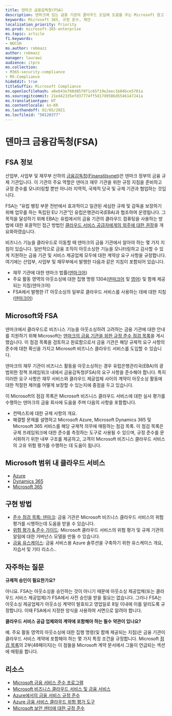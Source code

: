 ```yaml
---
title: 덴마크 금융감독청(FSA)
description: 덴마크에 있는 금융 기관의 클라우드 도입에 도움을 주는 Microsoft 참고 자료입니다.
keywords: Microsoft 365, 규정 준수, 제안
localization_priority: Priority
ms.prod: microsoft-365-enterprise
ms.topic: article
f1.keywords:
- NOCSH
ms.author: robmazz
author: robmazz
manager: laurawi
audience: itpro
ms.collection:
- M365-security-compliance
- MS-Compliance
hideEdit: true
titleSuffix: Microsoft Compliance
ms.openlocfilehash: a0e643e768d8570f1c65f19e2eec1b84bce5701a
ms.sourcegitcommit: 21ed42335efd37774ff5d17d9586d5546147241a
ms.translationtype: HT
ms.contentlocale: ko-KR
ms.lasthandoff: 02/05/2021
ms.locfileid: "50120377"
---
```

# <a name="financial-supervisory-authority-fsa-denmark"></a>덴마크 금융감독청(FSA)

## <a name="about-the-fsa"></a>FSA 정보

산업부, 사업부 및 재무부 산하의 [금융감독청](https://www.dfsa.dk/)([Finanstilsynet](https://www.finanstilsynet.dk/))은 덴마크 정부의 금융 규제 기관입니다. 이 기관의 주요 역할은 덴마크 재무 기관을 위한 규정 지침을 준비하고 규정 준수를 모니터링할 뿐만 아니라 지역적, 국제적 당국 및 규제 기관과 협업하는 것입니다.

FSA는 “유럽 뱅킹 부문 전반에서 효과적이고 일관된 세심한 규제 및 감독을 보장하기 위해 업무를 하는 독립된 EU 기관”인 유럽은행관리국(EBA)과 협조하여 운영됩니다. 그 목적을 달성하기 위해 EBA는 유럽에서의 금융 기관의 클라우드 컴퓨팅을 사용하는 방법에 대한 포괄적인 접근 방법인 [클라우드 서비스 공급자에게의 외주에 대한 권장](https://eba.europa.eu/documents/10180/2170121/Final+draft+Recommendations+on+Cloud+Outsourcing+%28EBA-Rec-2017-03%29.pdf/5fa5cdde-3219-4e95-946d-0c0d05494362)을 개요화하였습니다.

비즈니스 기능을 클라우드로 이동할 때 덴마크의 금융 기관에서 알아야 하는 몇 가지 지침이 있습니다. 일반적으로 금융 조직이 아웃소싱한 기능을 모니터링하고 감사할 수 있게 지원하는 금융 기관 및 서비스 제공업체 모두에 대한 계약상 요구 사항을 규정합니다. 여기에는 산업부, 사업부 및 재무부에서 발행한 다음과 같은 지침이 포함되어 있습니다.

- 재무 기관에 대한 덴마크 법률([덴마크어](https://www.retsinformation.dk/Forms/R0710.aspx?id=193767))
- 주요 활동 영역의 아웃소싱에 대한 집행 명령 1304([덴마크어](https://www.retsinformation.dk/Forms/R0710.aspx?id=134352) 및 [영어](https://www.finanstilsynet.dk/~/media/Lovgivning/Oversat-lovgivning/Executive-orders/1304_251110-pdf.pdf)) 및 함께 제공되는 지침(덴마크어)
- FSA에서 발행한 IT 아웃소싱의 일부로 클라우드 서비스를 사용하는 데에 대한 지침([덴마크어](https://www.finanstilsynet.dk/Tilsyn/Information-om-udvalgte-tilsynsomraader/It-tilsyn/Anvendelse-af-cloud-tjenester-som-led-i-IT-outsourcing))

## <a name="microsoft-and-the-fsa"></a>Microsoft와 FSA

덴마크에서 클라우드로 비즈니스 기능을 아웃소싱하려 고려하는 금융 기관에 대한 안내를 지원하기 위해 Microsoft는 [덴마크의 금융 기관을 위한 규정 준수 점검 목록](https://servicetrust.microsoft.com/ViewPage/TrustDocumentsV3?command=Download&downloadType=Document&downloadId=524cc66f-b292-49e9-aa14-04560401baa0&tab=7f51cb60-3d6c-11e9-b2af-7bb9f5d2d913&docTab=7f51cb60-3d6c-11e9-b2af-7bb9f5d2d913_Compliance_Guides)을 게시했습니다. 이 점검 목록을 검토하고 완료함으로서 금융 기관은 해당 규제적 요구 사항의 준수에 대한 확신을 가지고 Microsoft 비즈니스 클라우드 서비스를 도입할 수 있습니다.

덴마크의 재무 기관이 비즈니스 활동을 아웃소싱하는 경우 유럽은행관리국(EBA)의 광범위한 정책 프레임워크 내에서 금융감독청(FSA)의 요구 사항을 준수해야 합니다. 특히 이러한 요구 사항은 재무 서비스와 클라우드 제공업체 사이의 계약이 아웃소싱 활동에 대한 적절한 제어를 어떻게 보장할 수 있는지에 중점을 두고 있습니다.

이 Microsoft의 점검 목록은 Microsoft 비즈니스 클라우드 서비스에 대한 실사 평가를 수행하는 덴마크의 금융 회사에 도움을 주며 다음의 사항을 포함합니다.

- 컨텍스트에 대한 규제 사항의 개요.
- 해결할 문제를 설명하고 Microsoft Azure, Microsoft Dynamics 365 및 Microsoft 365 서비스를 해당 규제적 의무에 매핑하는 점검 목록. 이 점검 목록은 규제 프레임워크에 대한 준수를 측정하는 도구로 사용될 수 있으며, 규정 준수를 문서화하기 위한 내부 구조를 제공하고, 고객이 Microsoft 비즈니스 클라우드 서비스의 고유 위험 평가를 수행하는 데 도움이 됩니다.

## <a name="microsoft-in-scope-cloud-services"></a>Microsoft 범위 내 클라우드 서비스

- [Azure](https://gallery.technet.microsoft.com/Overview-of-Azure-c1be3942)
- [Dynamics 365](https://download.microsoft.com/download/E/1/9/E1977163-7A86-4812-AC18-C03ADC958AAF/Microsoft_Dynamics_365_Cloud_Service_Compliance_Datasheet.pdf)
- [Microsoft 365](https://aka.ms/RiskGovernanceGuide)

## <a name="how-to-implement"></a>구현 방법

- [준수 점검 목록: 덴마크](https://servicetrust.microsoft.com/ViewPage/TrustDocumentsV3?command=Download&downloadType=Document&downloadId=524cc66f-b292-49e9-aa14-04560401baa0&tab=7f51cb60-3d6c-11e9-b2af-7bb9f5d2d913&docTab=7f51cb60-3d6c-11e9-b2af-7bb9f5d2d913_Compliance_Guides): 금융 기관은 Microsoft 비즈니스 클라우드 서비스의 위험 평가를 시행하는데 도움을 받을 수 있습니다. 
- [위험 평가 & 준수 가이드](https://servicetrust.microsoft.com/ViewPage/TrustDocuments?command=Download&downloadType=Document&downloadId=edee9b14-3661-4a16-ba83-c35caf672bd7&docTab=6d000410-c9e9-11e7-9a91-892aae8839ad_FAQ_and_White_Papers): Microsoft 클라우드 서비스의 위험 평가 및 규제 기관의 알림에 대한 거버넌스 모델을 만들 수 있습니다.
- [금융 유스케이스](/previous-versions/azure/industry-marketing/financial/index): 금융 서비스용 Azure 솔루션을 구축하기 위한 유스케이스 개요, 자습서 및 기타 리소스..

## <a name="frequently-asked-questions"></a>자주하는 질문

**규제적 승인이 필요한가요?**

아니요. FSA는 아웃소싱을 승인하는 것이 아니기 때문에 아웃소싱 제공업체(또는 클라우드 서비스 제공업체)가 FSA에서 사전 승인을 받을 필요는 없습니다. 그러나 FSA는 아웃소싱 제공업체가 아웃소싱 계약이 발효되고 영업일로 8일 이내에 이를 알리도록 규정합니다. 이때 FSA에서 지정한 양식을 사용하여 서면으로 알려야 합니다.

**클라우드 서비스 공급 업체와의 계약에 포함해야 하는 필수 약관이 있나요?**

예. 주요 활동 영역의 아웃소싱에 대한 집행 명령(및 함께 제공되는 지침)은 금융 기관이 클라우드 서비스 계약에 포함해야 하는 몇 가지 특정 조건을 규정합니다. Microsoft [점검 목록](https://servicetrust.microsoft.com/ViewPage/TrustDocumentsV3?command=Download&downloadType=Document&downloadId=524cc66f-b292-49e9-aa14-04560401baa0&tab=7f51cb60-3d6c-11e9-b2af-7bb9f5d2d913&docTab=7f51cb60-3d6c-11e9-b2af-7bb9f5d2d913_Compliance_Guides)의 2부(48페이지)는 이 점들을 Microsoft 계약 문서에서 그들이 언급되는 섹션에 매핑을 합니다.

## <a name="resources"></a>리소스

- [Microsoft 금융 서비스 준수 프로그램](https://download.microsoft.com/download/6/4/7/64707E3E-6D3E-45D0-8207-A0EA3201B4A6/Microsoft%20Cloud%20-%20Financial%20Services%20Compliance%20Program%20(Print).pdf)
- [Microsoft 비즈니스 클라우드 서비스 및 금융 서비스](https://servicetrust.microsoft.com/viewpage/financialservicesoverview)
- [Azure에서의 금융 서비스 규정 준수](https://azure.microsoft.com/resources/videos/azurecon-2015-financial-services-compliance-in-azure/)
- [Azure 금융 서비스 클라우드 위험 평가 도구](https://servicetrust.microsoft.com/ViewPage/FFIECBlueprint?command=Download&downloadType=Document&downloadId=079a1973-711a-428f-9312-9ddd290cff7b&docTab=c726d5c0-2d1e-11e8-a485-57140ec19669_PaaS)
- [Microsoft 보안 센터에 대한 규정 준수](https://www.microsoft.com/trust-center/compliance/compliance-overview)
